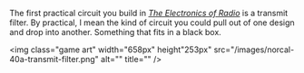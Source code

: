 <!--
title: Building the NorCal 40A transmit filter
created: 15 May 2014 - 7:06 pm
updated: 15 May 2014 - 7:06 pm
publish: 15 May 2014
slug: transmit-filter
tags: building, radio
-->

The first practical circuit you build in [_The Electronics of Radio_][book] is a
transmit filter. By practical, I mean the kind of circuit you could pull out of
one design and drop into another. Something that fits in a black box.

<img class="game art" width="658px" height"253px"
     src="/images/norcal-40a-transmit-filter.png"
     alt=""
     title="" />


[book]: http://cambridge.org/us/academic/subjects/engineering/rf-and-microwave-engineering/electronics-radio "David Rutledge (Cambridge University Press): The Electronics of Radio"
